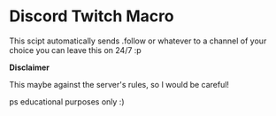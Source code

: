# Discord Twitch Macro



This scipt automatically sends .follow or whatever to a channel of your choice you can leave this on 24/7 :p

**Disclaimer**

This maybe against the server's rules, so I would be careful!

ps educational purposes only :)
